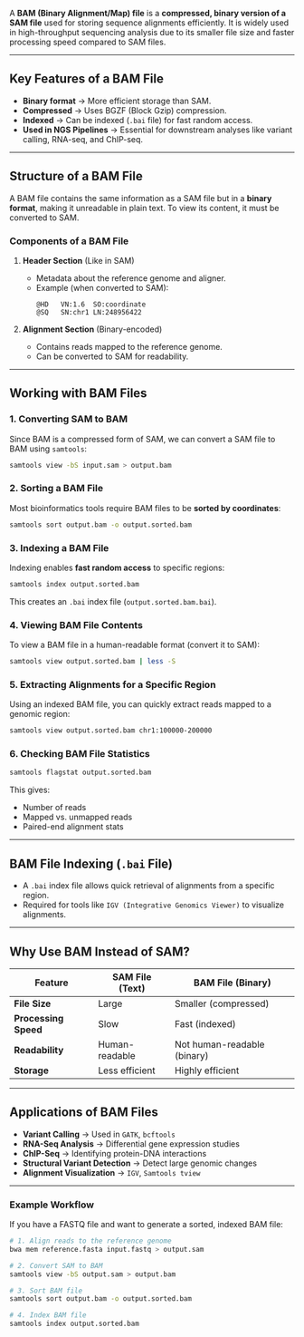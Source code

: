 A **BAM (Binary Alignment/Map) file** is a **compressed, binary version of a SAM file** used for storing sequence alignments efficiently. It is widely used in high-throughput sequencing analysis due to its smaller file size and faster processing speed compared to SAM files.

---

## **Key Features of a BAM File**
- **Binary format** → More efficient storage than SAM.
- **Compressed** → Uses BGZF (Block Gzip) compression.
- **Indexed** → Can be indexed (`.bai` file) for fast random access.
- **Used in NGS Pipelines** → Essential for downstream analyses like variant calling, RNA-seq, and ChIP-seq.

---

## **Structure of a BAM File**
A BAM file contains the same information as a SAM file but in a **binary format**, making it unreadable in plain text. To view its content, it must be converted to SAM.

### **Components of a BAM File**
1. **Header Section** (Like in SAM)
   - Metadata about the reference genome and aligner.
   - Example (when converted to SAM):
     ```
     @HD   VN:1.6  SO:coordinate
     @SQ   SN:chr1 LN:248956422
     ```

2. **Alignment Section** (Binary-encoded)
   - Contains reads mapped to the reference genome.
   - Can be converted to SAM for readability.

---

## **Working with BAM Files**
### **1. Converting SAM to BAM**
Since BAM is a compressed form of SAM, we can convert a SAM file to BAM using `samtools`:
```bash
samtools view -bS input.sam > output.bam
```

### **2. Sorting a BAM File**
Most bioinformatics tools require BAM files to be **sorted by coordinates**:
```bash
samtools sort output.bam -o output.sorted.bam
```

### **3. Indexing a BAM File**
Indexing enables **fast random access** to specific regions:
```bash
samtools index output.sorted.bam
```
This creates an `.bai` index file (`output.sorted.bam.bai`).

### **4. Viewing BAM File Contents**
To view a BAM file in a human-readable format (convert it to SAM):
```bash
samtools view output.sorted.bam | less -S
```

### **5. Extracting Alignments for a Specific Region**
Using an indexed BAM file, you can quickly extract reads mapped to a genomic region:
```bash
samtools view output.sorted.bam chr1:100000-200000
```

### **6. Checking BAM File Statistics**
```bash
samtools flagstat output.sorted.bam
```
This gives:
- Number of reads
- Mapped vs. unmapped reads
- Paired-end alignment stats

---

## **BAM File Indexing (`.bai` File)**
- A `.bai` index file allows quick retrieval of alignments from a specific region.
- Required for tools like `IGV (Integrative Genomics Viewer)` to visualize alignments.

---

## **Why Use BAM Instead of SAM?**
| Feature         | SAM File (Text) | BAM File (Binary) |
|---------------|----------------|----------------|
| **File Size** | Large          | Smaller (compressed) |
| **Processing Speed** | Slow | Fast (indexed) |
| **Readability** | Human-readable | Not human-readable (binary) |
| **Storage** | Less efficient | Highly efficient |

---

## **Applications of BAM Files**
- **Variant Calling** → Used in `GATK`, `bcftools`
- **RNA-Seq Analysis** → Differential gene expression studies
- **ChIP-Seq** → Identifying protein-DNA interactions
- **Structural Variant Detection** → Detect large genomic changes
- **Alignment Visualization** → `IGV`, `Samtools tview`

---

### **Example Workflow**
If you have a FASTQ file and want to generate a sorted, indexed BAM file:
```bash
# 1. Align reads to the reference genome
bwa mem reference.fasta input.fastq > output.sam

# 2. Convert SAM to BAM
samtools view -bS output.sam > output.bam

# 3. Sort BAM file
samtools sort output.bam -o output.sorted.bam

# 4. Index BAM file
samtools index output.sorted.bam
```
